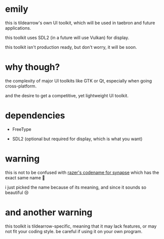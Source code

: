 # emily

this is tildearrow's own UI toolkit, which will be used in taebron and future applications.

this toolkit uses SDL2 (in a future will use Vulkan) for display.

this toolkit isn't production ready, but don't worry, it will be soon.

# why though?

the complexity of major UI toolkits like GTK or Qt, especially when going cross-platform.

and the desire to get a competitive, yet lightweight UI toolkit.

# dependencies

- FreeType

- SDL2 (optional but required for display, which is what you want)

# warning

this is not to be confused with [razer's codename for synapse](https://insider.razerzone.com/index.php?threads/razer-synapse-crash.16528/) which has the exact same name 🙁

i just picked the name because of its meaning, and since it sounds so beautiful 😢

# and another warning

this toolkit is tildearrow-specific, meaning that it may lack features, or may not fit your coding style.
be careful if using it on your own program.
